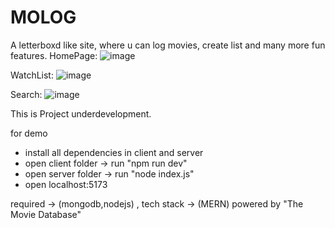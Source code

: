 # MOLOG
A letterboxd like site, where u can log movies, create list and many more fun features.
HomePage:
![image](https://github.com/SanjithRaghav/MOLOG/assets/93344461/d375e7d7-d2f7-4172-ba35-856740765c8a)

WatchList:
![image](https://github.com/SanjithRaghav/MOLOG/assets/93344461/e5f55506-9efa-4dca-842f-c3cabd88dafc)

Search:
![image](https://github.com/SanjithRaghav/MOLOG/assets/93344461/ae24aa2e-c5d8-48b5-a74a-33124be7074a)




This is Project underdevelopment.

for demo
- install all dependencies in client and server 
- open client folder -> run "npm run dev"
- open server folder -> run "node index.js"
- open localhost:5173

required -> (mongodb,nodejs) ,
tech stack -> (MERN)
powered by "The Movie Database"
